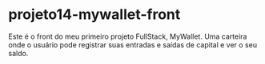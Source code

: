 # projeto14-mywallet-front
Este é o front do meu primeiro projeto FullStack, MyWallet. Uma carteira onde o usuário pode registrar suas entradas e saídas de capital e ver o seu saldo.
